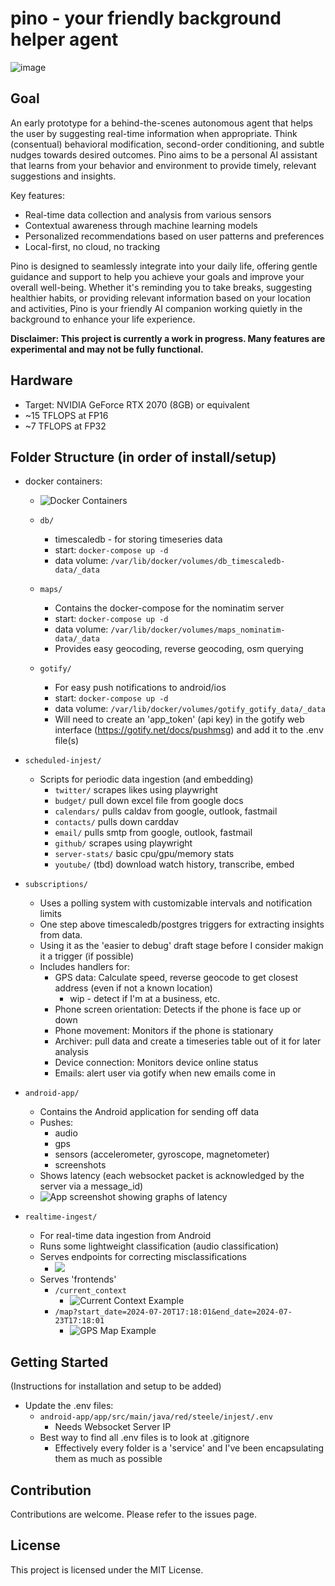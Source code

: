 # pino - your friendly background helper agent
![image](https://github.com/baocin/pino/assets/5463986/686825fe-1422-4693-a1f1-8ca19c9e4be1)

## Goal
An early prototype for a behind-the-scenes autonomous agent that helps the user by suggesting real-time information when appropriate. Think (consentual) behavioral modification, second-order conditioning, and subtle nudges towards desired outcomes. Pino aims to be a personal AI assistant that learns from your behavior and environment to provide timely, relevant suggestions and insights.

Key features:
- Real-time data collection and analysis from various sensors
- Contextual awareness through machine learning models
- Personalized recommendations based on user patterns and preferences
- Local-first, no cloud, no tracking

Pino is designed to seamlessly integrate into your daily life, offering gentle guidance and support to help you achieve your goals and improve your overall well-being. Whether it's reminding you to take breaks, suggesting healthier habits, or providing relevant information based on your location and activities, Pino is your friendly AI companion working quietly in the background to enhance your life experience.

**Disclaimer: This project is currently a work in progress. Many features are experimental and may not be fully functional.**

## Hardware
- Target: NVIDIA GeForce RTX 2070 (8GB) or equivalent
- ~15 TFLOPS at FP16
- ~7 TFLOPS at FP32

## Folder Structure (in order of install/setup)
- docker containers:
  - ![Docker Containers](./readme_assets/ctop.png)
  - `db/`
    - timescaledb - for storing timeseries data
    - start: `docker-compose up -d`
    - data volume: `/var/lib/docker/volumes/db_timescaledb-data/_data`

  - `maps/`
    - Contains the docker-compose for the nominatim server
    - start: `docker-compose up -d`
    - data volume: `/var/lib/docker/volumes/maps_nominatim-data/_data`
    - Provides easy geocoding, reverse geocoding, osm querying

  - `gotify/`
    - For easy push notifications to android/ios
    - start: `docker-compose up -d`
    - data volume: `/var/lib/docker/volumes/gotify_gotify_data/_data`
    - Will need to create an 'app_token' (api key) in the gotify web interface (https://gotify.net/docs/pushmsg) and add it to the .env file(s)

- `scheduled-injest/`
  - Scripts for periodic data ingestion (and embedding)
    - `twitter/`   scrapes likes using playwright
    - `budget/`    pull down excel file from google docs
    - `calendars/` pulls caldav from google, outlook, fastmail
    - `contacts/`  pulls down carddav
    - `email/`     pulls smtp from google, outlook, fastmail
    - `github/`    scrapes using playwright
    - `server-stats/` basic cpu/gpu/memory stats
    - `youtube/`  (tbd) download watch history, transcribe, embed

- `subscriptions/`
  - Uses a polling system with customizable intervals and notification limits
  - One step above timescaledb/postgres triggers for extracting insights from data.
  - Using it as the 'easier to debug' draft stage before I consider makign it a trigger (if possible)
  - Includes handlers for:
    - GPS data: Calculate speed, reverse geocode to get closest address (even if not a known location)
      - wip - detect if I'm at a business, etc.
    - Phone screen orientation: Detects if the phone is face up or down
    - Phone movement: Monitors if the phone is stationary
    - Archiver: pull data and create a timeseries table out of it for later analysis
    - Device connection: Monitors device online status
    - Emails: alert user via gotify when new emails come in

- `android-app/`
  - Contains the Android application for sending off data
  - Pushes:
    - audio
    - gps
    - sensors (accelerometer, gyroscope, magnetometer)
    - screenshots
  - Shows latency (each websocket packet is acknowledged by the server via a message_id)
  - ![App screenshot showing graphs of latency](./readme_assets/app.png)

- `realtime-ingest/`
  - For real-time data ingestion from Android
  - Runs some lightweight classification (audio classification)
  - Serves endpoints for correcting misclassifications
    - ![](./readme_assets/label_detection.png)
  - Serves 'frontends'
    - `/current_context`
      - ![Current Context Example](./readme_assets/current_context.png)
    - `/map?start_date=2024-07-20T17:18:01&end_date=2024-07-23T17:18:01`
      - ![GPS Map Example](./readme_assets/gps-map.png) 


## Getting Started

(Instructions for installation and setup to be added)

- Update the .env files:
  - `android-app/app/src/main/java/red/steele/injest/.env`
    - Needs Websocket Server IP
  - Best way to find all .env files is to look at .gitignore
    - Effectively every folder is a 'service' and I've been encapsulating them as much as possible

## Contribution

Contributions are welcome. Please refer to the issues page.

## License

This project is licensed under the MIT License. 
